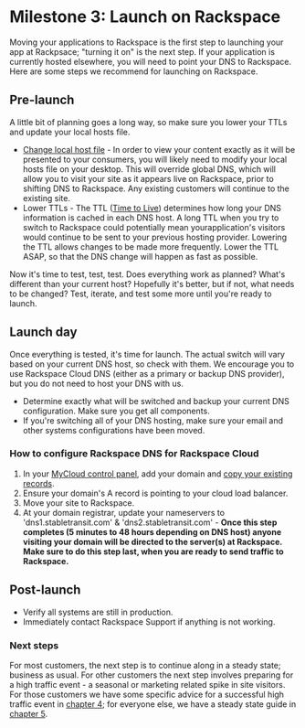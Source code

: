 # Milestone 3:  Launch on Rackspace

Moving your applications to Rackspace is the first step to launching your app at Rackpsace; "turning it on" is the next step. If your application is currently hosted elsewhere, you will need to point your DNS to Rackspace. Here are some steps we recommend for launching on Rackspace.

## Pre-launch

A little bit of planning goes a long way, so make sure you lower your TTLs and update your local hosts file.

* [Change local host file][1] - In order to view your content exactly as it will be presented to your consumers, you will likely need to modify your local hosts file on your desktop. This will override global DNS,  which will allow you to visit your site as it appears live on Rackspace, prior to shifting DNS to Rackspace. Any existing customers will continue to the existing site.
* Lower TTLs - The TTL ([Time to Live][2]) determines how long your DNS information is cached in each DNS host. A long TTL when you try to switch to Rackspace could potentially mean yourapplication's visitors would continue to be sent to your previous hosting provider. Lowering the TTL allows changes to be made more frequently. Lower the TTL ASAP, so that the DNS change will happen as fast as possible.

Now it's time to test, test, test. Does everything work as planned? What's different than your current host? Hopefully it's better, but if not, what needs to be changed? Test, iterate, and test some more until you're ready to launch.


## Launch day

Once everything is tested, it's time for launch. The actual switch will vary based on your current DNS host, so check with them. We encourage you to use Rackspace Cloud DNS (either as a primary or backup DNS provider), but you do not need to host your DNS with us.

* Determine exactly what will be switched and backup your current DNS configuration. Make sure you get all components.
* If you're switching all of your DNS hosting, make sure your email and other systems configurations have been moved.

### How to configure Rackspace DNS for Rackspace Cloud

1. In your [MyCloud control panel][3], add your domain and [copy your existing records][4].
3. Ensure your domain's A record is pointing to your cloud load balancer.
4. Move your site to Rackspace.
5. At your domain registrar, update your nameservers to 'dns1.stabletransit.com' & 'dns2.stabletransit.com' - **Once this step completes (5 minutes to 48 hours depending on DNS host) anyone visiting your domain will be directed to the server(s) at Rackspace. Make sure to do this step last, when you are ready to send traffic to Rackspace.**

## Post-launch

* Verify all systems are still in production.
* Immediately contact Rackspace Support if anything is not working.

### Next steps

For most customers, the next step is to continue along in a steady state; business as usual. For other customers the next step involves preparing for a high traffic event - a seasonal or marketing related spike in site visitors. For those customers we have some specific advice for a successful high traffic event in [chapter 4][5]; for everyone else, we have a steady state guide in [chapter 5][6].


[1]: http://www.rackspace.com/knowledge_center/article/how-do-i-modify-my-hosts-file
[2]: http://www.rackspace.com/knowledge_center/article/about-ttl-best-practices
[3]: https://mycloud.rackspace.com
[4]: http://www.rackspace.com/knowledge_center/article/creating-dns-records-for-cloud-servers-with-the-control-panel
[5]: chapters/GettingStarted_4.md
[6]: chapters/GettingStarted_5.md
